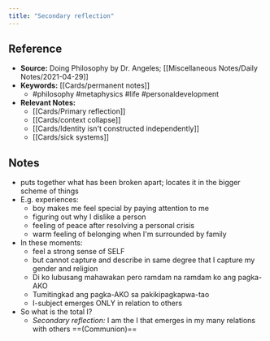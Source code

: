 ```yaml
---
title: "Secondary reflection"
---
```

## Reference
- **Source:** Doing Philosophy by Dr. Angeles; [[Miscellaneous Notes/Daily Notes/2021-04-29]]
- **Keywords:** [[Cards/permanent notes]]
	- #philosophy #metaphysics #life #personaldevelopment 
- **Relevant Notes:**
	- [[Cards/Primary reflection]]
	- [[Cards/context collapse]]
	- [[Cards/Identity isn't constructed independently]]
	- [[Cards/sick systems]]
## Notes
- puts together what has been broken apart; locates it in the bigger scheme of things
- E.g. experiences:
	- boy makes me feel special by paying attention to me
	- figuring out why I dislike a person
	- feeling of peace after resolving a personal crisis
	- warm feeling of belonging when I'm surrounded by family
- In these moments: 
	- feel a strong sense of SELF
	- but cannot capture and describe in same degree that I capture my gender and religion
	- Di ko lubusang mahawakan pero ramdam na ramdam ko ang pagka-AKO
	- Tumitingkad ang pagka-AKO sa pakikipagkapwa-tao
	- I-subject emerges ONLY in relation to others
- So what is the total I?
	- *Secondary reflection:* I am the I that emerges in my many relations with others ==(Communion)==